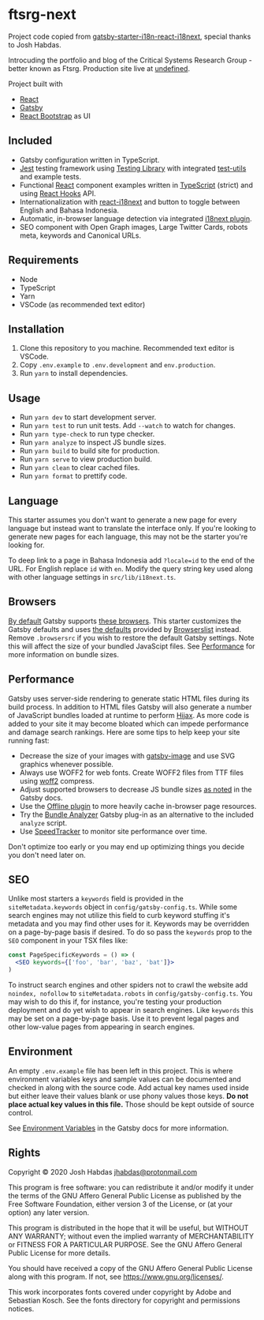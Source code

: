 # ftsrg-next

Project code copied from [gatsby-starter-i18n-react-i18next](https://code.habd.as/comfusion/gatsby-starter-i18n-react-i18next), special thanks to Josh Habdas.

Introcuding the portfolio and blog of the Critical Systems Research Group - better known as Ftsrg. Production site live at [undefined]().

Project built with
* [React](https://reactjs.org/)
* [Gatsby](https://www.gatsbyjs.org/)
* [React Bootstrap](https://react-bootstrap.github.io/) as UI

## Included

- Gatsby configuration written in TypeScript.
- [Jest](https://jestjs.io/) testing framework using [Testing Library](https://testing-library.com/) with integrated [test-utils](https://testing-library.com/docs/react-testing-library/setup#configuring-jest-with-test-utils) and example tests.
- Functional [React](https://reactjs.org/) component examples written in [TypeScript](https://www.typescriptlang.org/) (strict) and using [React Hooks](https://reactjs.org/docs/hooks-reference.html) API.
- Internationalization with [react-i18next](https://react.i18next.com/) and button to toggle between English and Bahasa Indonesia.
- Automatic, in-browser language detection via integrated [i18next plugin](https://github.com/i18next/i18next-browser-languageDetector).
- SEO component with Open Graph images, Large Twitter Cards, robots meta, keywords and Canonical URLs.

## Requirements

- Node
- TypeScript
- Yarn
- VSCode (as recommended text editor)

## Installation

1. Clone this repository to you machine. Recommended text editor is VSCode.
1. Copy `.env.example` to `.env.development` and `env.production`.
1. Run `yarn` to install dependencies.

## Usage

- Run `yarn dev` to start development server.
- Run `yarn test` to run unit tests. Add `--watch` to watch for changes.
- Run `yarn type-check` to run type checker.
- Run `yarn analyze` to inspect JS bundle sizes.
- Run `yarn build` to build site for production.
- Run `yarn serve` to view production build.
- Run `yarn clean` to clear cached files.
- Run `yarn format` to prettify code.

## Language

This starter assumes you don't want to generate a new page for every language but instead want to translate the interface only. If you're looking to generate new pages for each language, this may not be the starter you're looking for.

To deep link to a page in Bahasa Indonesia add `?locale=id` to the end of the URL. For English replace `id` with `en`. Modify the query string key used along with other language settings in `src/lib/i18next.ts`.

## Browsers

[By default](https://www.gatsbyjs.org/docs/browser-support/) Gatsby supports [these browsers](https://browserl.ist/?q=%22%3E0.25%25%22%2C+%22not+dead%22). This starter customizes the Gatsby defaults and uses [the defaults](https://browserl.ist/?q=defaults) provided by [Browserslist](https://github.com/browserslist/browserslist) instead. Remove `.browsersrc` if you wish to restore the default Gatsby settings. Note this will affect the size of your bundled JavaScipt files. See [Performance](#performance) for more information on bundle sizes.

## Performance

Gatsby uses server-side rendering to generate static HTML files during its build process. In addition to HTML files Gatsby will also generate a number of JavaScript bundles loaded at runtime to perform [Hijax](https://domscripting.com/blog/display/41). As more code is added to your site it may become bloated which can impede performance and damage search rankings. Here are some tips to help keep your site running fast:

- Decrease the size of your images with [gatsby-image](https://www.gatsbyjs.org/docs/using-gatsby-image/) and use SVG graphics whenever possible.
- Always use WOFF2 for web fonts. Create WOFF2 files from TTF files using [woff2](https://github.com/google/woff2) compress.
- Adjust supported browsers to decrease JS bundle sizes [as noted](https://www.gatsbyjs.org/docs/browser-support/) in the Gatsby docs.
- Use the [Offline plugin](https://www.gatsbyjs.org/packages/gatsby-plugin-offline/) to more heavily cache in-browser page resources.
- Try the [Bundle Analyzer](https://www.gatsbyjs.org/packages/gatsby-plugin-webpack-bundle-analyser-v2/) Gatsby plug-in as an alternative to the included `analyze` script.
- Use [SpeedTracker](https://habd.as/post/monitor-pwa-website-performance/) to monitor site performance over time.

Don't optimize too early or you may end up optimizing things you decide you don't need later on.

## SEO

Unlike most starters a `keywords` field is provided in the `siteMetadata.keywords` object in `config/gatsby-config.ts`. While some search engines may not utilize this field to curb keyword stuffing it's metadata and you may find other uses for it. Keywords may be overridden on a page-by-page basis if desired. To do so pass the `keywords` prop to the `SEO` component in your TSX files like:

```jsx
const PageSpecificKeywords = () => (
  <SEO keywords={['foo', 'bar', 'baz', 'bat']}>
)
```

To instruct search engines and other spiders not to crawl the website add `noindex, nofollow` to `siteMetadata.robots` in `config/gatsby-config.ts`. You may wish to do this if, for instance, you're testing your production deployment and do yet wish to appear in search engines. Like `keywords` this may be set on a page-by-page basis. Use it to prevent legal pages and other low-value pages from appearing in search engines.

## Environment

An empty `.env.example` file has been left in this project. This is where environment variables keys and sample values can be documented and checked in along with the source code. Add actual key names used inside but either leave their values blank or use phony values those keys. **Do not place actual key values in this file.** Those should be kept outside of source control.

See [Environment Variables](https://www.gatsbyjs.org/docs/environment-variables/) in the Gatsby docs for more information.

## Rights

Copyright © 2020 Josh Habdas <jhabdas@protonmail.com>

This program is free software: you can redistribute it and/or modify it under the terms of the GNU Affero General Public License as published by the Free Software Foundation, either version 3 of the License, or (at your option) any later version.

This program is distributed in the hope that it will be useful, but WITHOUT ANY WARRANTY; without even the implied warranty of MERCHANTABILITY or FITNESS FOR A PARTICULAR PURPOSE. See the GNU Affero General Public License for more details.

You should have received a copy of the GNU Affero General Public License along with this program. If not, see <https://www.gnu.org/licenses/>.

This work incorporates fonts covered under copyright by Adobe and Sebastian Kosch. See the fonts directory for copyright and permissions notices.
